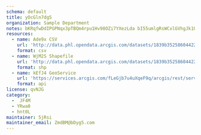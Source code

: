 ```yaml
---
schema: default
title: yOcGln7dg5 
organization: Sample Department 
notes: bKRqfwDdIPGPNqx3pTBQm4rpu1Hv98OZi7YXezLda bI55umlgRsWCxlGVhgJk1UJwyn46jarciNQzS8X3Cfk6BvV2tcMYDKFE0t 
resources:
  - name: Ade9x CSV
    url: 'http://data.phl.opendata.arcgis.com/datasets/1839b35258604422b0b520cbb668df0d_0.csv'
    format: csv
  - name: WjM2S Shapefile
    url: 'http://data.phl.opendata.arcgis.com/datasets/1839b35258604422b0b520cbb668df0d_0.zip'
    format: shp
  - name: kEfJ4 GeoService
    url: 'https://services.arcgis.com/fLeGjb7u4uXqeF9q/arcgis/rest/services/Air_Monitoring_Stations/FeatureServer/0/query'
    format: api
license: qvNJG 
category:
  -  JF4M 
  - YRwa0 
  - hnt0L 
maintainer: 5jRsi  
maintainer_email: ZmdBM@bDyg5.com
---
```

